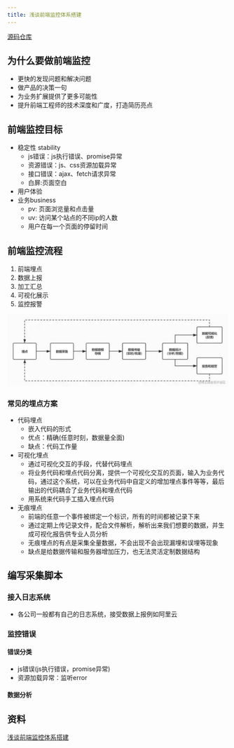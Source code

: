 ```yaml
---
title: 浅谈前端监控体系搭建
---
```

[源码仓库](https://github.com/miracle90/monitor)

## 为什么要做前端监控
- 更快的发现问题和解决问题
- 做产品的决策一句
- 为业务扩展提供了更多可能性
- 提升前端工程师的技术深度和广度，打造简历亮点

## 前端监控目标
- 稳定性 stability
    - js错误：js执行错误、promise异常
    - 资源错误：js、css资源加载异常
    - 接口错误：ajax、fetch请求异常
    - 白屏:页面空白
- 用户体验
- 业务business
    - pv: 页面浏览量和点击量
    - uv: 访问某个站点的不同ip的人数
    - 用户在每一个页面的停留时间
## 前端监控流程
1. 前端埋点
2. 数据上报
3. 加工汇总
4. 可视化展示
5. 监控报警

![前端监控流程](./images/28.jpg)

### 常见的埋点方案
- 代码埋点
    - 嵌入代码的形式
    - 优点：精确(任意时刻，数据量全面)
    - 缺点：代码工作量
- 可视化埋点
    - 通过可视化交互的手段，代替代码埋点
    - 将业务代码和埋点代码分离，提供一个可视化交互的页面，输入为业务代码，通过这个系统，可以在业务代码中自定义的增加埋点事件等等，最后输出的代码耦合了业务代码和埋点代码
    - 用系统来代码手工插入埋点代码
- 无痕埋点
    - 前端的任意一个事件被绑定一个标识，所有的时间都被记录下来
    - 通过定期上传记录文件，配合文件解析，解析出来我们想要的数据，并生成可视化报告供专业人员分析
    - 无痕埋点的有点是采集全量数据，不会出现不会出现漏埋和误埋等现象
    - 缺点是给数据传输和服务器增加压力，也无法灵活定制数据结构
## 编写采集脚本
### 接入日志系统
- 各公司一般都有自己的日志系统，接受数据上报例如阿里云
### 监控错误
#### 错误分类
- js错误(js执行错误，promise异常)
- 资源加载异常：监听error

#### 数据分析



## 资料
[浅谈前端监控体系搭建](https://mp.weixin.qq.com/s/EBk4cFK9AjkeQQgHnI8JrQ)